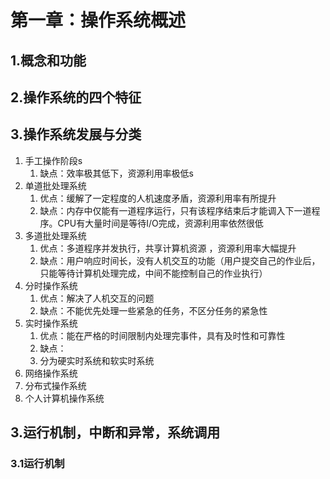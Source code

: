 # 第一章：操作系统概述

## 1.概念和功能

## 2.操作系统的四个特征

## 3.操作系统发展与分类

1. 手工操作阶段s
   1. 缺点：效率极其低下，资源利用率极低s
2. 单道批处理系统
   1. 优点：缓解了一定程度的人机速度矛盾，资源利用率有所提升
   2. 缺点：内存中仅能有一道程序运行，只有该程序结束后才能调入下一道程序。CPU有大量时间是等待I/O完成，资源利用率依然很低
3. 多道批处理系统
   1. 优点：多道程序并发执行，共享计算机资源 ，资源利用率大幅提升
   2. 缺点：用户响应时间长，没有人机交互的功能（用户提交自己的作业后，只能等待计算机处理完成，中间不能控制自己的作业执行）
4. 分时操作系统
   1. 优点：解决了人机交互的问题
   2. 缺点：不能优先处理一些紧急的任务，不区分任务的紧急性
5. 实时操作系统
   1. 优点：能在严格的时间限制内处理完事件，具有及时性和可靠性
   2. 缺点：
   3. 分为硬实时系统和软实时系统
6. 网络操作系统
7. 分布式操作系统
8. 个人计算机操作系统

## 3.运行机制，中断和异常，系统调用

### 3.1运行机制

